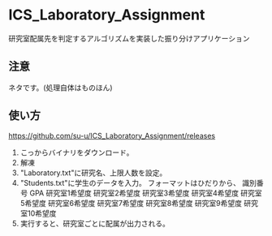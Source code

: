 # ICS_Laboratory_Assignment
研究室配属先を判定するアルゴリズムを実装した振り分けアプリケーション

## 注意
ネタです。(処理自体はものほん)

## 使い方
https://github.com/su-u/ICS_Laboratory_Assignment/releases
1. こっからバイナリをダウンロード。
1. 解凍
1. "Laboratory.txt"に研究名、上限人数を設定。
1. "Students.txt"に学生のデータを入力。
  フォーマットはひだりから、
  識別番号 GPA 研究室1希望度 研究室2希望度 研究室3希望度 研究室4希望度 研究室5希望度 研究室6希望度 研究室7希望度 研究室8希望度 研究室9希望度 研究室10希望度
1. 実行すると、研究室ごとに配属が出力される。
